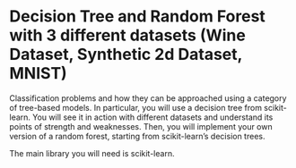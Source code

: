 # Decision Tree and Random Forest with 3 different datasets (Wine Dataset, Synthetic 2d Dataset, MNIST)

Classification problems and how they can be approached using a category of tree-based models. In particular, you will use a decision tree from scikit-learn. You will see it in action with different datasets and understand its points of strength and weaknesses. Then, you will implement your own version of a random forest, starting from scikit-learn’s decision trees.

The main library you will need is scikit-learn.
